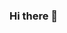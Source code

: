 ### Hi there 👋

<!--
**syamsudinhilmi/syamsudinhilmi** is a ✨ _special_ ✨ repository because its `README.md` (this file) appears on your GitHub profile.

Here are some ideas to get you started:

- 🌱 I’m currently learning Android Development
- 💬 Ask me about Games
- ⚡ Fun fact: ...
-->
